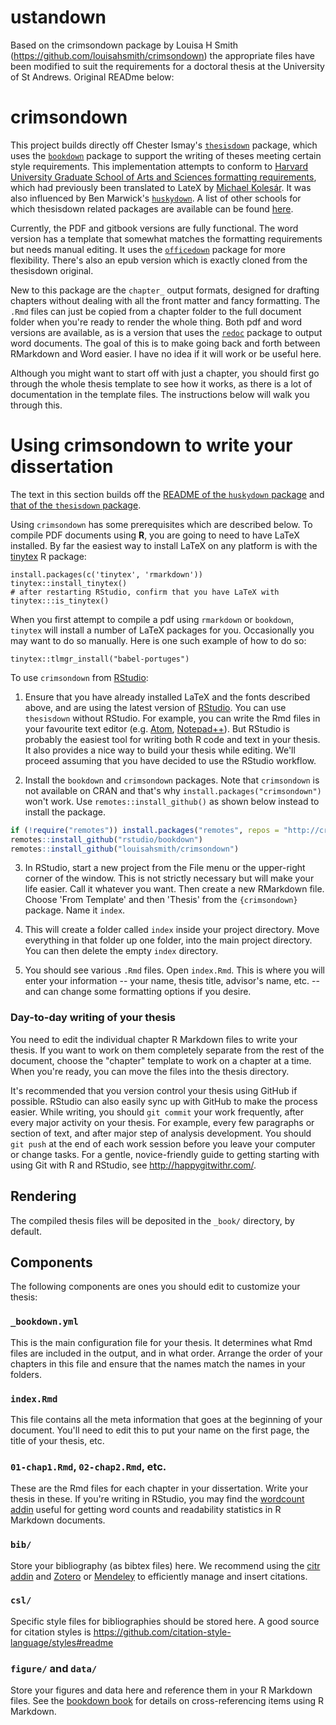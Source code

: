 # ustandown

Based on the crimsondown package by Louisa H Smith (https://github.com/louisahsmith/crimsondown) the appropriate files have been modified to suit the requirements for a doctoral thesis at the University of St Andrews. Original READme below:

# crimsondown

This project builds directly off Chester Ismay's [`thesisdown`](https://github.com/ismayc/thesisdown) package, which uses the [`bookdown`](https://github.com/rstudio/bookdown) package to support the writing of theses meeting certain style requirements. This implementation attempts to conform to [Harvard University Graduate School of Arts and Sciences formatting requirements](https://gsas.harvard.edu/degree-requirements/dissertations/formatting-your-dissertation), which had previously been translated to LateX by [Michael Kolesár](https://github.com/kolesarm/harvard-gsas-thesis). It was also influenced by Ben Marwick's [`huskydown`](https://github.com/benmarwick/huskydown). A list of other schools for which thesisdown related packages are available can be found [here](https://github.com/ismayc/thesisdown#customizing-thesisdown-to-your-institution).

Currently, the PDF and gitbook versions are fully functional.  The word version has a template that somewhat matches the formatting requirements but needs manual editing. It uses the [`officedown`]() package for more flexibility. There's also an epub version which is exactly cloned from the thesisdown original.

New to this package are the `chapter_` output formats, designed for drafting chapters without dealing with all the front matter and fancy formatting. The `.Rmd` files can just be copied from a chapter folder to the full document folder when you're ready to render the whole thing. Both pdf and word versions are available, as is a version that uses the [`redoc`](https://noamross.github.io/redoc/) package to output word documents. The goal of this is to make going back and forth between RMarkdown and Word easier. I have no idea if it will work or be useful here. 

Although you might want to start off with just a chapter, you should first go through the whole thesis template to see how it works, as there is a lot of documentation in the template files. The instructions below will walk you through this. 

# Using crimsondown to write your dissertation

The text in this section builds off the [README of the `huskydown` package](https://github.com/benmarwick/huskydown/blob/master/README.md) and [that of the `thesisdown` package](https://github.com/ismayc/thesisdown/blob/master/README.md).

Using `crimsondown` has some prerequisites which are described below. To compile PDF documents using **R**, you are going to need to have LaTeX installed. By far the easiest way to install LaTeX on any platform is with the [tinytex](https://yihui.name/tinytex/) R package:

```{r}
install.packages(c('tinytex', 'rmarkdown'))
tinytex::install_tinytex()
# after restarting RStudio, confirm that you have LaTeX with 
tinytex:::is_tinytex() 
```

When you first attempt to compile a pdf using `rmarkdown` or `bookdown`, `tinytex` will install a number of LaTeX packages for you. Occasionally you may want to do so manually. Here is one such example of how to do so:

```{r}
tinytex::tlmgr_install("babel-portuges")
```

To use `crimsondown` from [RStudio](http://www.rstudio.com/products/rstudio/download/):

1) Ensure that you have already installed LaTeX and the fonts described above, and are using the latest version of [RStudio](http://www.rstudio.com/products/rstudio/download/). You can use `thesisdown` without RStudio. For example, you can write the Rmd files in your favourite text editor (e.g. [Atom](https://atom.io/), [Notepad++](https://notepad-plus-plus.org/)). But RStudio is probably the easiest tool for writing both R code and text in your thesis. It also provides a nice way to build your thesis while editing. We'll proceed assuming that you have decided to use the RStudio workflow.

2) Install the `bookdown` and `crimsondown` packages. Note that `crimsondown` is not available on CRAN and that's why `install.packages("crimsondown")` won't work. Use `remotes::install_github()` as shown below instead to install the package.

```r
if (!require("remotes")) install.packages("remotes", repos = "http://cran.rstudio.org")
remotes::install_github("rstudio/bookdown")
remotes::install_github("louisahsmith/crimsondown")
```

3) In RStudio, start a new project from the File menu or the upper-right corner of the window. This is not strictly necessary but will make your life easier. Call it whatever you want. Then create a new RMarkdown file. Choose 'From Template' and then 'Thesis' from the `{crimsondown}` package. Name it `index`.

4. This will create a folder called `index` inside your project directory. Move everything in that folder up one folder, into the main project directory. You can then delete the empty `index` directory.

5. You should see various `.Rmd` files. Open `index.Rmd`. This is where you will enter your information -- your name, thesis title, advisor's name, etc. -- and can change some formatting options if you desire. 


### Day-to-day writing of your thesis 

You need to edit the individual chapter R Markdown files to write your thesis. If you want to work on them completely separate from the rest of the document, choose the "chapter" template to work on a chapter at a time. When you're ready, you can move the files into the thesis directory.

It's recommended that you version control your thesis using GitHub if possible. RStudio can also easily sync up with GitHub to make the process easier. While writing, you should `git commit` your work frequently, after every major activity on your thesis. For example, every few paragraphs or section of text, and after major step of analysis development. You should `git push` at the end of each work session before you leave your computer or change tasks. For a gentle, novice-friendly guide to getting starting with using Git with R and RStudio, see <http://happygitwithr.com/>.

## Rendering

The compiled thesis files will be deposited in the `_book/` directory, by default.

## Components

The following components are ones you should edit to customize your thesis:

### `_bookdown.yml`

This is the main configuration file for your thesis. It determines what Rmd files are included in the output, and in what order. Arrange the order of your chapters in this file and ensure that the names match the names in your folders. 

### `index.Rmd`

This file contains all the meta information that goes at the beginning of your
document. You'll need to edit this to put your name on the first page, the title of your thesis, etc.

### `01-chap1.Rmd`, `02-chap2.Rmd`, etc.

These are the Rmd files for each chapter in your dissertation. Write your thesis in these. If you're writing in RStudio, you may find the [wordcount addin](https://github.com/benmarwick/wordcountaddin) useful for getting word counts and readability statistics in R Markdown documents.

### `bib/`

Store your bibliography (as bibtex files) here. We recommend using the [citr addin](https://github.com/crsh/citr) and [Zotero](https://www.zotero.org/) or [Mendeley](https://www.mendeley.com/) to efficiently manage and insert citations. 

### `csl/`

Specific style files for bibliographies should be stored here. A good source for
citation styles is https://github.com/citation-style-language/styles#readme

### `figure/` and `data/`

Store your figures and data here and reference them in your R Markdown files. See the [bookdown book](https://bookdown.org/yihui/bookdown/) for details on cross-referencing items using R Markdown.
